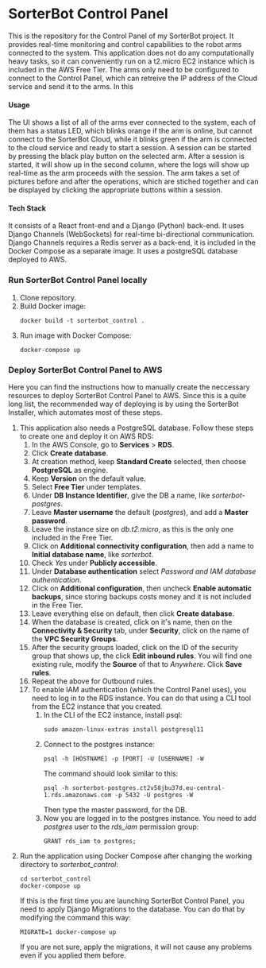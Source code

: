# SorterBot Control Panel
This is the repository for the Control Panel of my SorterBot project. It provides real-time monitoring and control capabilities to the robot arms connected to the system. This application does not do any computationally heavy tasks, so it can conveniently run on a t2.micro EC2 instance which is included in the AWS Free Tier. The arms only need to be configured to connect to the Control Panel, which can retreive the IP address of the Cloud service and send it to the arms. In this 

#### Usage
The UI shows a list of all of the arms ever connected to the system, each of them has a status LED, which blinks orange if the arm is online, but cannot connect to the SorterBot Cloud, while it blinks green if the arm is connected to the cloud service and ready to start a session. A session can be started by pressing the black play button on the selected arm. After a session is started, it will show up in the second column, where the logs will show up real-time as the arm proceeds with the session. The arm takes a set of pictures before and after the operations, which are stiched together and can be displayed by clicking the appropriate buttons within a session.

#### Tech Stack
It consists of a React front-end and a Django (Python) back-end. It uses Django Channels (WebSockets) for real-time bi-directional communication. Django Channels requires a Redis server as a back-end, it is included in the Docker Compose as a separate image. It uses a postgreSQL database deployed to AWS.

### Run SorterBot Control Panel locally
1. Clone repository.
1. Build Docker image:
    ```
    docker build -t sorterbot_control .
    ```
1. Run image with Docker Compose:
    ```
    docker-compose up
    ```

### Deploy SorterBot Control Panel to AWS
Here you can find the instructions how to manually create the neccessary resources to deploy SorterBot Control Panel to AWS. Since this is a quite long list, the recommended way of deploying is by using the SorterBot Installer, which automates most of these steps.


1. This application also needs a PostgreSQL database. Follow these steps to create one and deploy it on AWS RDS:
    1. In the AWS Console, go to **Services** > **RDS**.
    1. Click **Create database**.
    1. At creation method, keep **Standard Create** selected, then choose **PostgreSQL** as engine.
    1. Keep **Version** on the default value.
    1. Select **Free Tier** under templates.
    1. Under **DB Instance Identifier**, give the DB a name, like *sorterbot-postgres*.
    1. Leave **Master username** the default (*postgres*), and add a **Master password**.
    1. Leave the instance size on *db.t2.micro*, as this is the only one included in the Free Tier.
    1. Click on **Additional connectivity configuration**, then add a name to **Initial database name**, like *sorterbot*.
    1. Check *Yes* under **Publicly accessible**.
    1. Under **Database authentication** select *Password and IAM database authentication*.
    1. Click on **Additional configuration**, then uncheck **Enable automatic backups**, since storing backups costs money and it is not included in the Free Tier.
    1. Leave everything else on default, then click **Create database**.
    1. When the database is created, click on it's name, then on the **Connectivity & Security** tab, under **Security**, click on the name of the **VPC Security Groups**.
    1. After the security groups loaded, click on the ID of the security group that shows up, the click **Edit inbound rules**. You will find one existing rule, modify the **Source** of that to *Anywhere*. Click **Save rules**.
    1. Repeat the above for Outbound rules.
    1. To enable IAM authentication (which the Control Panel uses), you need to log in to the RDS instance. You can do that using a CLI tool from the EC2 instance that you created. 
        1. In the CLI of the EC2 instance, install psql:
            ```
            sudo amazon-linux-extras install postgresql11
            ```
        1. Connect to the postgres instance:
            ```
            psql -h [HOSTNAME] -p [PORT] -U [USERNAME] -W
            ```
            The command should look similar to this:
            ```
            psql -h sorterbot-postgres.ct2v58jbu37d.eu-central-1.rds.amazonaws.com -p 5432 -U postgres -W
            ```
            Then type the master password, for the DB.
        1. Now you are logged in to the postgres instance. You need to add *postgres* user to the *rds_iam* permission group:
            ```
            GRANT rds_iam to postgres;
            ```
1. Run the application using Docker Compose after changing the working directory to *sorterbot_control*:
    ```
    cd sorterbot_control
    docker-compose up
    ```
    If this is the first time you are launching SorterBot Control Panel, you need to apply Django Migrations to the database. You can do that by modifying the command this way: 
    ```
    MIGRATE=1 docker-compose up
    ```
    If you are not sure, apply the migrations, it will not cause any problems even if you applied them before.